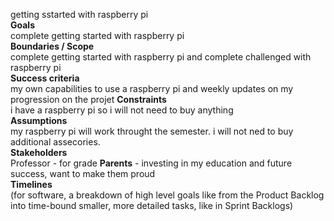 getting sstarted with raspberry pi </br>
**Goals** </br> complete getting started with raspberry pi</br>
**Boundaries / Scope** </br> complete getting started with raspberry pi and complete challenged with raspberry pi</br>
**Success criteria** </br> my own capabilities to use a raspberry pi and weekly updates on my progression on the projet
**Constraints** </br>i have a raspberry pi so i will not need to buy anything </br>
**Assumptions** </br> my raspberry pi will work throught the semester. i will not ned to buy additional assecories. </br>
**Stakeholders** </br> Professor - for grade
**Parents** - investing in my education and future success, want to make them proud </br>
**Timelines** </br> (for software, a breakdown of high level goals like from the Product Backlog into time-bound smaller, more detailed tasks, like in Sprint Backlogs)
